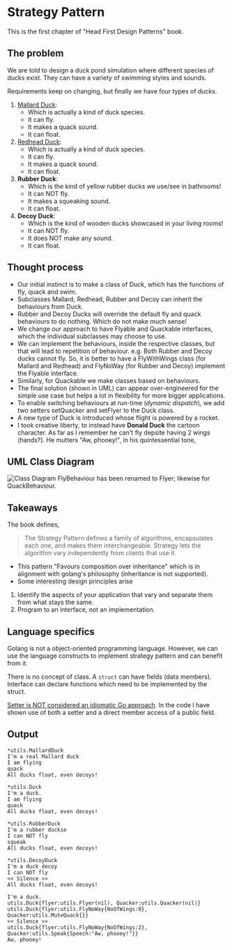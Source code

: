 # Strategy Pattern

This is the first chapter of "Head First Design Patterns" book.

## The problem

We are told to design a duck pond simulation where different species of ducks exist. They can have a variety of swimming styles and sounds.

Requirements keep on changing, but finally we have four types of ducks.

1. [Mallard Duck](https://en.wikipedia.org/wiki/Mallard): 
   - Which is actually a kind of duck species.
   - It can fly.
   - It makes a quack sound.
   - It can float.
2. [Redhead Duck](https://en.wikipedia.org/wiki/Redhead_(bird)): 
   - Which is actually a kind of duck species.
   - It can fly.
   - It makes a quack sound.
   - It can float.
3. **Rubber Duck**: 
   - Which is the kind of yellow rubber ducks we use/see in bathrooms!
   - It can NOT fly.
   - It makes a squeaking sound.
   - It can float.
4. **Decoy Duck**: 
   - Which is the kind of wooden ducks showcased in your living rooms!
   - It can NOT fly.
   - It does NOT make any sound.
   - It can float.

## Thought process

- Our initial instinct is to make a class of Duck, which has the functions of fly, quack and swim.
- Subclasses Mallard, Redhead, Rubber and Decoy can inherit the behaviours from Duck.
- Rubber and Decoy Ducks will override the default fly and quack behaviours to do nothing. Which do not make much sense!
- We change our approach to have Flyable and Quackable interfaces, which the individual subclasses may choose to use.
- We can implement the behaviours, inside the respective classes, but that will lead to repetition of behaviour. e.g. Both Rubber and Decoy ducks cannot fly. So, it is better to have a FlyWithWings class (for Mallard and Redhead) and FlyNoWay (for Rubber and Decoy) implement the Flyable interface.
- Similarly, for Quackable we make classes based on behaviours.
- The final solution (shown in UML) can appear over-engineered for the simple use case but helps a lot in flexibility for more bigger applications.
- To enable switching behaviours at run-time (*dynamic dispatch*), we add two setters setQuacker and setFlyer to the Duck class. 
- A new type of Duck is introduced whose flight is powered by a rocket.
- I took creative liberty, to instead have **Donald Duck** the cartoon character. As far as I remember he can't fly depsite having 2 wings (hands?). He mutters "Aw, phooey!", in his quintessential tone,

## UML Class Diagram

![Class Diagram](https://i.stack.imgur.com/fPXch.png)
FlyBehaviour has been renamed to Flyer; likewise for QuackBehaviour.

## Takeaways

The book defines, 

> The Strategy Pattern defines a family of algorithms, encapsulates each one, and makes them interchangeable. Strategy lets the algorithm vary independently from clients that use it.

- This pattern "Favours composition over inheritance" which is in alignment with golang's philosophy (inheritance is not supported).
- Some interesting design principles arise
 1. Identify the aspects of your application that vary and separate them from what stays the same.
 2. Program to an interface, not an implementation.


## Language specifics

Golang is not a object-oriented programming language. However, we can use the language constructs to implement strategy pattern and can benefit from it.

There is no concept of class. A `struct` can have fields (data members). Interface can declare functions which need to be implemented by the struct.

[Setter is NOT considered an idiomatic Go approach](https://softwareengineering.stackexchange.com/a/278830).
In the code I have shown use of both a setter and a direct member access of a public field.

## Output

```
*utils.MallardDuck
I'm a real Mallard duck
I am flying
quack
All ducks float, even decoys!

*utils.Duck
I'm a duck.
I am flying
quack
All ducks float, even decoys!

*utils.RubberDuck
I'm a rubber duckie
I can NOT fly
squeak
All ducks float, even decoys!

*utils.DecoyDuck
I'm a duck decoy
I can NOT fly
<< Silence >>
All ducks float, even decoys!

I'm a duck.
utils.Duck{flyer:utils.Flyer(nil), Quacker:utils.Quacker(nil)}
utils.Duck{flyer:utils.FlyNoWay{NoOfWings:0}, Quacker:utils.MuteQuack{}}
<< Silence >>
utils.Duck{flyer:utils.FlyNoWay{NoOfWings:2}, Quacker:utils.Speak{Speech:"Aw, phooey!"}}
Aw, phooey!
```


